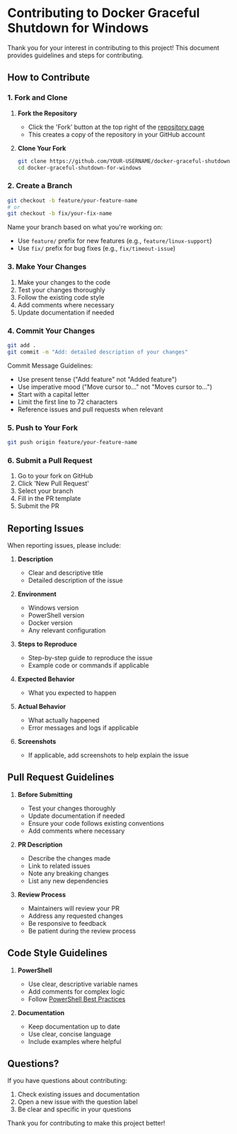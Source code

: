# Contributing to Docker Graceful Shutdown for Windows

Thank you for your interest in contributing to this project! This document provides guidelines and steps for contributing.

## How to Contribute

### 1. Fork and Clone

1. **Fork the Repository**
   - Click the 'Fork' button at the top right of the [repository page](https://github.com/PeterVinter/docker-graceful-shutdown-for-windows)
   - This creates a copy of the repository in your GitHub account

2. **Clone Your Fork**
   ```bash
   git clone https://github.com/YOUR-USERNAME/docker-graceful-shutdown-for-windows.git
   cd docker-graceful-shutdown-for-windows
   ```

### 2. Create a Branch

```bash
git checkout -b feature/your-feature-name
# or
git checkout -b fix/your-fix-name
```

Name your branch based on what you're working on:
- Use `feature/` prefix for new features (e.g., `feature/linux-support`)
- Use `fix/` prefix for bug fixes (e.g., `fix/timeout-issue`)

### 3. Make Your Changes

1. Make your changes to the code
2. Test your changes thoroughly
3. Follow the existing code style
4. Add comments where necessary
5. Update documentation if needed

### 4. Commit Your Changes

```bash
git add .
git commit -m "Add: detailed description of your changes"
```

Commit Message Guidelines:
- Use present tense ("Add feature" not "Added feature")
- Use imperative mood ("Move cursor to..." not "Moves cursor to...")
- Start with a capital letter
- Limit the first line to 72 characters
- Reference issues and pull requests when relevant

### 5. Push to Your Fork

```bash
git push origin feature/your-feature-name
```

### 6. Submit a Pull Request

1. Go to your fork on GitHub
2. Click 'New Pull Request'
3. Select your branch
4. Fill in the PR template
5. Submit the PR

## Reporting Issues

When reporting issues, please include:

1. **Description**
   - Clear and descriptive title
   - Detailed description of the issue

2. **Environment**
   - Windows version
   - PowerShell version
   - Docker version
   - Any relevant configuration

3. **Steps to Reproduce**
   - Step-by-step guide to reproduce the issue
   - Example code or commands if applicable

4. **Expected Behavior**
   - What you expected to happen

5. **Actual Behavior**
   - What actually happened
   - Error messages and logs if applicable

6. **Screenshots**
   - If applicable, add screenshots to help explain the issue

## Pull Request Guidelines

1. **Before Submitting**
   - Test your changes thoroughly
   - Update documentation if needed
   - Ensure your code follows existing conventions
   - Add comments where necessary

2. **PR Description**
   - Describe the changes made
   - Link to related issues
   - Note any breaking changes
   - List any new dependencies

3. **Review Process**
   - Maintainers will review your PR
   - Address any requested changes
   - Be responsive to feedback
   - Be patient during the review process

## Code Style Guidelines

1. **PowerShell**
   - Use clear, descriptive variable names
   - Add comments for complex logic
   - Follow [PowerShell Best Practices](https://docs.microsoft.com/en-us/powershell/scripting/developer/cmdlet/cmdlet-development-guidelines)

2. **Documentation**
   - Keep documentation up to date
   - Use clear, concise language
   - Include examples where helpful

## Questions?

If you have questions about contributing:
1. Check existing issues and documentation
2. Open a new issue with the question label
3. Be clear and specific in your questions

Thank you for contributing to make this project better!
